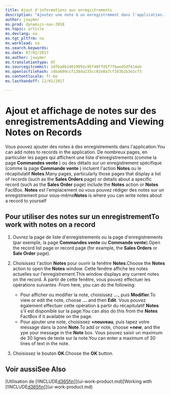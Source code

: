 ```yaml
---
title: Ajout d'informations aux enregistrements
description: "Ajoutez une note à un enregistrement dans l'application. Par exemple, si vous disposez d'informations supplémentaires sur une commande vente qui ne correspondent à aucun des champs de la commande vente, vous pouvez rédiger une procédure."
author: jswymer
ms.prod: dynamics-nav-2018
ms.topic: article
ms.devlang: na
ms.tgt_pltfrm: na
ms.workload: na
ms.search.keywords: 
ms.date: 07/01/2017
ms.author: jswymer
ms.translationtype: HT
ms.sourcegitcommit: 1dfba8b14019991c95f40ffd5f7fbaed5df414eb
ms.openlocfilehash: c4ba609ccf138da235cc02e0a7cf103b1b3e2cf3
ms.contentlocale: fr-be
ms.lasthandoff: 12/01/2017

---
```

# <a name="adding-and-viewing-notes-on-records"></a><span data-ttu-id="9a8df-104">Ajout et affichage de notes sur des enregistrements</span><span class="sxs-lookup"><span data-stu-id="9a8df-104">Adding and Viewing Notes on Records</span></span>
 <span data-ttu-id="9a8df-105">Vous <!--OnPrem and your colleagues -->pouvez ajouter des notes à des enregistrements dans l'application.</span><span class="sxs-lookup"><span data-stu-id="9a8df-105">You <!--OnPrem and your colleagues -->can add notes to records in the application.</span></span> <span data-ttu-id="9a8df-106">De nombreux pages, en particulier les pages qui affichent une liste d'enregistrements (comme la page **Commandes vente** ) ou des détails sur un enregistrement spécifique (comme la page **Commande vente** ) incluent l'action **Notes** ou le récapitulatif **Notes**.</span><span class="sxs-lookup"><span data-stu-id="9a8df-106">Many pages, particularly those pages that display a list of records (such as the **Sales Orders** page) or details about a specific record (such as the **Sales Order** page) include the **Notes** action or **Notes** FactBox.</span></span> <span data-ttu-id="9a8df-107">**Notes** est l'emplacement où vous pouvez rédiger des notes sur un enregistrement pour vous-même<!--OnPrem or others, and where you can view notes to you from others. For example, a note could be a general comment or processing instruction to your colleague, who can then respond to your note using their own **Notes**. Or, your colleague can add a note that gives you extra information about a sales order that is not covered by the information on the sales order. These notes and correspondences will follow the record as it is processed in the company.--></span><span class="sxs-lookup"><span data-stu-id="9a8df-107">**Notes** is where you can write notes about a record to yourself<!--OnPrem or others, and where you can view notes to you from others. For example, a note could be a general comment or processing instruction to your colleague, who can then respond to your note using their own **Notes**. Or, your colleague can add a note that gives you extra information about a sales order that is not covered by the information on the sales order. These notes and correspondences will follow the record as it is processed in the company.--></span></span>

<!--OnPrem
> [!NOTE]  
>  You can only select one recipient of the note.-->  
  
## <a name="to-work-with-notes-on-a-record"></a><span data-ttu-id="9a8df-108">Pour utiliser des notes sur un enregistrement</span><span class="sxs-lookup"><span data-stu-id="9a8df-108">To work with notes on a record</span></span> 
  
1.  <span data-ttu-id="9a8df-109">Ouvrez la page de liste d'enregistrements ou la page d'enregistrements (par exemple, la page **Commandes vente** ou **Commande vente**).</span><span class="sxs-lookup"><span data-stu-id="9a8df-109">Open the record list page or record page (for example, the **Sales Orders** or **Sale Order** page).</span></span>  
  
    <!-- If **Notes** is not visible on the page, then you can customize the page to display the Notes FactBox. -->
  
2.  <span data-ttu-id="9a8df-110">Choisissez l'action **Notes** pour ouvrir la fenêtre **Notes**.</span><span class="sxs-lookup"><span data-stu-id="9a8df-110">Choose the **Notes** action to open the **Notes** window.</span></span> <span data-ttu-id="9a8df-111">Cette fenêtre affiche les notes actuelles sur l'enregistrement.</span><span class="sxs-lookup"><span data-stu-id="9a8df-111">This window displays any current notes on the record.</span></span> <span data-ttu-id="9a8df-112">À partir de cette fenêtre, vous pouvez effectuer les opérations suivantes :</span><span class="sxs-lookup"><span data-stu-id="9a8df-112">From here, you can do the following:</span></span>

    -   <span data-ttu-id="9a8df-113">Pour afficher ou modifier la note, choisissez **…**, puis **Modifier**.</span><span class="sxs-lookup"><span data-stu-id="9a8df-113">To view or edit the note, choose **...** and then **Edit**.</span></span> <span data-ttu-id="9a8df-114">Vous pouvez également effectuer cette opération à partir du récapitulatif **Notes** s'il est disponible sur la page.</span><span class="sxs-lookup"><span data-stu-id="9a8df-114">You can also do this from the **Notes** FactBox if it available on the page.</span></span>
    -   <span data-ttu-id="9a8df-115">Pour ajouter une note, choisissez **+nouveau**, puis tapez votre message dans la zone **Note**.</span><span class="sxs-lookup"><span data-stu-id="9a8df-115">To add or note, choose **+new**, and the ype your message in the **Note** box.</span></span> <span data-ttu-id="9a8df-116">Vous pouvez saisir un maximum de 30 lignes de texte sur la note.</span><span class="sxs-lookup"><span data-stu-id="9a8df-116">You can enter a maximum of 30 lines of text in the note.</span></span> 
  
<!-- 5.  In the **To** field, enter a user ID (your own or someone else’s) to indicate who the note is for.  
  
6.  Select the **Notify** field if you want to send a notification to the user in the **To** field. 
  
     If **Notify** is selected, the note will be sent as a notification to the user's **My Notifications** on the Role Center.  -->
  
3.  <span data-ttu-id="9a8df-117">Choisissez le bouton **OK**.</span><span class="sxs-lookup"><span data-stu-id="9a8df-117">Choose the **OK** button.</span></span>  

## <a name="see-also"></a><span data-ttu-id="9a8df-118">Voir aussi</span><span class="sxs-lookup"><span data-stu-id="9a8df-118">See Also</span></span>
<span data-ttu-id="9a8df-119">[Utilisation de [!INCLUDE[d365fin](includes/d365fin_md.md)]](ui-work-product.md)</span><span class="sxs-lookup"><span data-stu-id="9a8df-119">[Working with [!INCLUDE[d365fin](includes/d365fin_md.md)]](ui-work-product.md)</span></span>  

